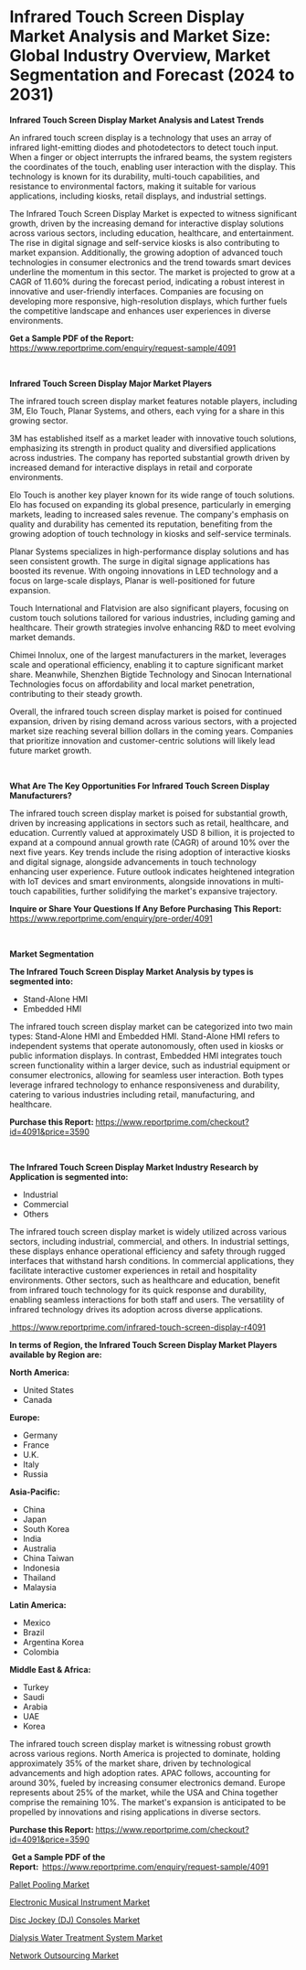 <p><h1>Infrared Touch Screen Display Market Analysis and Market Size: Global Industry Overview, Market Segmentation and Forecast (2024 to 2031)</h1></p><p><strong>Infrared Touch Screen Display Market Analysis and Latest Trends</strong></p>
<p><p>An infrared touch screen display is a technology that uses an array of infrared light-emitting diodes and photodetectors to detect touch input. When a finger or object interrupts the infrared beams, the system registers the coordinates of the touch, enabling user interaction with the display. This technology is known for its durability, multi-touch capabilities, and resistance to environmental factors, making it suitable for various applications, including kiosks, retail displays, and industrial settings.</p><p>The Infrared Touch Screen Display Market is expected to witness significant growth, driven by the increasing demand for interactive display solutions across various sectors, including education, healthcare, and entertainment. The rise in digital signage and self-service kiosks is also contributing to market expansion. Additionally, the growing adoption of advanced touch technologies in consumer electronics and the trend towards smart devices underline the momentum in this sector. The market is projected to grow at a CAGR of 11.60% during the forecast period, indicating a robust interest in innovative and user-friendly interfaces. Companies are focusing on developing more responsive, high-resolution displays, which further fuels the competitive landscape and enhances user experiences in diverse environments.</p></p>
<p><strong>Get a Sample PDF of the Report:&nbsp;</strong> <a href="https://www.reportprime.com/enquiry/request-sample/4091">https://www.reportprime.com/enquiry/request-sample/4091</a></p>
<p>&nbsp;</p>
<p><strong>Infrared Touch Screen Display Major Market Players</strong></p>
<p><p>The infrared touch screen display market features notable players, including 3M, Elo Touch, Planar Systems, and others, each vying for a share in this growing sector. </p><p>3M has established itself as a market leader with innovative touch solutions, emphasizing its strength in product quality and diversified applications across industries. The company has reported substantial growth driven by increased demand for interactive displays in retail and corporate environments.</p><p>Elo Touch is another key player known for its wide range of touch solutions. Elo has focused on expanding its global presence, particularly in emerging markets, leading to increased sales revenue. The company's emphasis on quality and durability has cemented its reputation, benefiting from the growing adoption of touch technology in kiosks and self-service terminals.</p><p>Planar Systems specializes in high-performance display solutions and has seen consistent growth. The surge in digital signage applications has boosted its revenue. With ongoing innovations in LED technology and a focus on large-scale displays, Planar is well-positioned for future expansion.</p><p>Touch International and Flatvision are also significant players, focusing on custom touch solutions tailored for various industries, including gaming and healthcare. Their growth strategies involve enhancing R&D to meet evolving market demands.</p><p>Chimei Innolux, one of the largest manufacturers in the market, leverages scale and operational efficiency, enabling it to capture significant market share. Meanwhile, Shenzhen Bigtide Technology and Sinocan International Technologies focus on affordability and local market penetration, contributing to their steady growth.</p><p>Overall, the infrared touch screen display market is poised for continued expansion, driven by rising demand across various sectors, with a projected market size reaching several billion dollars in the coming years. Companies that prioritize innovation and customer-centric solutions will likely lead future market growth.</p></p>
<p>&nbsp;</p>
<p><strong>What Are The Key Opportunities For Infrared Touch Screen Display Manufacturers?</strong></p>
<p><p>The infrared touch screen display market is poised for substantial growth, driven by increasing applications in sectors such as retail, healthcare, and education. Currently valued at approximately USD 8 billion, it is projected to expand at a compound annual growth rate (CAGR) of around 10% over the next five years. Key trends include the rising adoption of interactive kiosks and digital signage, alongside advancements in touch technology enhancing user experience. Future outlook indicates heightened integration with IoT devices and smart environments, alongside innovations in multi-touch capabilities, further solidifying the market's expansive trajectory.</p></p>
<p><strong>Inquire or Share Your Questions If Any Before Purchasing This Report:</strong> <a href="https://www.reportprime.com/enquiry/pre-order/4091">https://www.reportprime.com/enquiry/pre-order/4091</a></p>
<p>&nbsp;</p>
<p><strong>Market Segmentation</strong></p>
<p><strong>The Infrared Touch Screen Display Market Analysis by types is segmented into:</strong></p>
<p><ul><li>Stand-Alone HMI</li><li>Embedded HMI</li></ul></p>
<p><p>The infrared touch screen display market can be categorized into two main types: Stand-Alone HMI and Embedded HMI. Stand-Alone HMI refers to independent systems that operate autonomously, often used in kiosks or public information displays. In contrast, Embedded HMI integrates touch screen functionality within a larger device, such as industrial equipment or consumer electronics, allowing for seamless user interaction. Both types leverage infrared technology to enhance responsiveness and durability, catering to various industries including retail, manufacturing, and healthcare.</p></p>
<p><strong>Purchase this Report:&nbsp;</strong><a href="https://www.reportprime.com/checkout?id=4091&price=3590">https://www.reportprime.com/checkout?id=4091&price=3590</a></p>
<p>&nbsp;</p>
<p><strong>The Infrared Touch Screen Display Market Industry Research by Application is segmented into:</strong></p>
<p><ul><li>Industrial</li><li>Commercial</li><li>Others</li></ul></p>
<p><p>The infrared touch screen display market is widely utilized across various sectors, including industrial, commercial, and others. In industrial settings, these displays enhance operational efficiency and safety through rugged interfaces that withstand harsh conditions. In commercial applications, they facilitate interactive customer experiences in retail and hospitality environments. Other sectors, such as healthcare and education, benefit from infrared touch technology for its quick response and durability, enabling seamless interactions for both staff and users. The versatility of infrared technology drives its adoption across diverse applications.</p></p>
<p><a href="https://www.reportprime.com/infrared-touch-screen-display-r4091">&nbsp;https://www.reportprime.com/infrared-touch-screen-display-r4091</a></p>
<p><strong>In terms of Region, the Infrared Touch Screen Display Market Players available by Region are:</strong></p>
<p>
    <p> <strong> North America: </strong>
        <ul>
            <li>United States</li>
            <li>Canada</li>
        </ul>
        </p> 
    <p> <strong> Europe: </strong>
        <ul>
            <li>Germany</li>
            <li>France</li>
            <li>U.K.</li>
            <li>Italy</li>
            <li>Russia</li>
        </ul>
        </p> 
    <p> <strong> Asia-Pacific: </strong>
        <ul>
            <li>China</li>
            <li>Japan</li>
            <li>South Korea</li>
            <li>India</li>
            <li>Australia</li>
            <li>China Taiwan</li>
            <li>Indonesia</li>
            <li>Thailand</li>
            <li>Malaysia</li>
        </ul>
        </p> 
    <p> <strong> Latin America: </strong>
        <ul>
            <li>Mexico</li>
            <li>Brazil</li>
            <li>Argentina Korea</li>
            <li>Colombia</li>
        </ul>
        </p> 
    <p> <strong> Middle East & Africa: </strong>
        <ul>
            <li>Turkey</li>
            <li>Saudi</li>
            <li>Arabia</li>
            <li>UAE</li>
            <li>Korea</li>
        </ul>
    </p>
    </p>
<p><p>The infrared touch screen display market is witnessing robust growth across various regions. North America is projected to dominate, holding approximately 35% of the market share, driven by technological advancements and high adoption rates. APAC follows, accounting for around 30%, fueled by increasing consumer electronics demand. Europe represents about 25% of the market, while the USA and China together comprise the remaining 10%. The market's expansion is anticipated to be propelled by innovations and rising applications in diverse sectors.</p></p>
<p><strong>Purchase this Report: </strong><a href="https://www.reportprime.com/checkout?id=4091&price=3590">https://www.reportprime.com/checkout?id=4091&price=3590</a></p>
<p>&nbsp;<strong>Get a Sample PDF of the Report:&nbsp;&nbsp;</strong><a href="https://www.reportprime.com/enquiry/request-sample/4091">https://www.reportprime.com/enquiry/request-sample/4091</a></p>
<p><strong></strong></p>
<p><p><a href="https://www.linkedin.com/pulse/pallet-pooling-industry-sector-new-technologies-market-impact-ftpge?trackingId=Nk1Lku10T1OLbeqJxsHWiA%3D%3D">Pallet Pooling Market</a></p><p><a href="https://issuu.com/reportprime-2/docs/electronic-musical-instrument-marke_88bc9dafcd149f">Electronic Musical Instrument Market</a></p><p><a href="https://issuu.com/reportprime-2/docs/disc-jockey-dj-consoles-market-size_d45b07f46dc6c7">Disc Jockey (DJ) Consoles Market</a></p><p><a href="https://www.linkedin.com/pulse/dialysis-water-treatment-system-market-insights-product-ygfoc?trackingId=SdKC8M7ySSehEZaOov78ng%3D%3D">Dialysis Water Treatment System Market</a></p><p><a href="https://www.linkedin.com/pulse/global-network-outsourcing-industry-analysis-share-growth-trends-fduqe?trackingId=6si0NPxrSUShIl2nzTRp9A%3D%3D">Network Outsourcing Market</a></p></p>